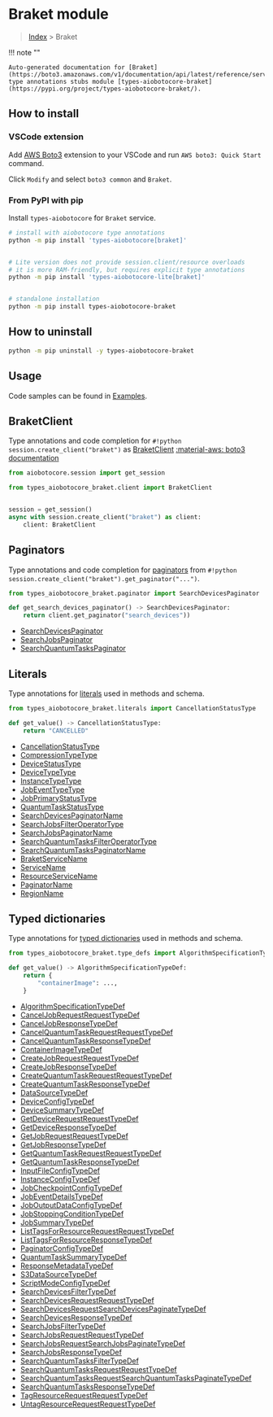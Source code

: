 # Braket module

> [Index](../README.md) > Braket


!!! note ""

    Auto-generated documentation for [Braket](https://boto3.amazonaws.com/v1/documentation/api/latest/reference/services/braket.html#Braket)
    type annotations stubs module [types-aiobotocore-braket](https://pypi.org/project/types-aiobotocore-braket/).

## How to install

### VSCode extension

Add [AWS Boto3](https://marketplace.visualstudio.com/items?itemName=Boto3typed.boto3-ide)
extension to your VSCode and run `AWS boto3: Quick Start` command.

Click `Modify` and select `boto3 common` and `Braket`.

### From PyPI with pip

Install `types-aiobotocore` for `Braket` service.

```bash
# install with aiobotocore type annotations
python -m pip install 'types-aiobotocore[braket]'


# Lite version does not provide session.client/resource overloads
# it is more RAM-friendly, but requires explicit type annotations
python -m pip install 'types-aiobotocore-lite[braket]'


# standalone installation
python -m pip install types-aiobotocore-braket
```



## How to uninstall

```bash
python -m pip uninstall -y types-aiobotocore-braket
```

## Usage

Code samples can be found in [Examples](./usage.md).

## BraketClient

Type annotations and code completion for  `#!python session.create_client("braket")` as [BraketClient](./client.md)
[:material-aws: boto3 documentation](https://boto3.amazonaws.com/v1/documentation/api/latest/reference/services/braket.html#Braket.Client)

```python title="Usage example"
from aiobotocore.session import get_session

from types_aiobotocore_braket.client import BraketClient


session = get_session()
async with session.create_client("braket") as client:
    client: BraketClient
```


## Paginators

Type annotations and code completion for
[paginators](./paginators.md)
from `#!python session.create_client("braket").get_paginator("...")`.

```python title="Usage example"
from types_aiobotocore_braket.paginator import SearchDevicesPaginator

def get_search_devices_paginator() -> SearchDevicesPaginator:
    return client.get_paginator("search_devices"))
```

- [SearchDevicesPaginator](./paginators.md#searchdevicespaginator)
- [SearchJobsPaginator](./paginators.md#searchjobspaginator)
- [SearchQuantumTasksPaginator](./paginators.md#searchquantumtaskspaginator)








## Literals

Type annotations for [literals](./literals.md) used in methods and schema.

```python title="Usage example"
from types_aiobotocore_braket.literals import CancellationStatusType

def get_value() -> CancellationStatusType:
    return "CANCELLED"
```

- [CancellationStatusType](./literals.md#cancellationstatustype)
- [CompressionTypeType](./literals.md#compressiontypetype)
- [DeviceStatusType](./literals.md#devicestatustype)
- [DeviceTypeType](./literals.md#devicetypetype)
- [InstanceTypeType](./literals.md#instancetypetype)
- [JobEventTypeType](./literals.md#jobeventtypetype)
- [JobPrimaryStatusType](./literals.md#jobprimarystatustype)
- [QuantumTaskStatusType](./literals.md#quantumtaskstatustype)
- [SearchDevicesPaginatorName](./literals.md#searchdevicespaginatorname)
- [SearchJobsFilterOperatorType](./literals.md#searchjobsfilteroperatortype)
- [SearchJobsPaginatorName](./literals.md#searchjobspaginatorname)
- [SearchQuantumTasksFilterOperatorType](./literals.md#searchquantumtasksfilteroperatortype)
- [SearchQuantumTasksPaginatorName](./literals.md#searchquantumtaskspaginatorname)
- [BraketServiceName](./literals.md#braketservicename)
- [ServiceName](./literals.md#servicename)
- [ResourceServiceName](./literals.md#resourceservicename)
- [PaginatorName](./literals.md#paginatorname)
- [RegionName](./literals.md#regionname)




## Typed dictionaries

Type annotations for [typed dictionaries](./type_defs.md) used in methods and schema.

```python title="Usage example"
from types_aiobotocore_braket.type_defs import AlgorithmSpecificationTypeDef

def get_value() -> AlgorithmSpecificationTypeDef:
    return {
        "containerImage": ...,
    }
```

- [AlgorithmSpecificationTypeDef](./type_defs.md#algorithmspecificationtypedef)
- [CancelJobRequestRequestTypeDef](./type_defs.md#canceljobrequestrequesttypedef)
- [CancelJobResponseTypeDef](./type_defs.md#canceljobresponsetypedef)
- [CancelQuantumTaskRequestRequestTypeDef](./type_defs.md#cancelquantumtaskrequestrequesttypedef)
- [CancelQuantumTaskResponseTypeDef](./type_defs.md#cancelquantumtaskresponsetypedef)
- [ContainerImageTypeDef](./type_defs.md#containerimagetypedef)
- [CreateJobRequestRequestTypeDef](./type_defs.md#createjobrequestrequesttypedef)
- [CreateJobResponseTypeDef](./type_defs.md#createjobresponsetypedef)
- [CreateQuantumTaskRequestRequestTypeDef](./type_defs.md#createquantumtaskrequestrequesttypedef)
- [CreateQuantumTaskResponseTypeDef](./type_defs.md#createquantumtaskresponsetypedef)
- [DataSourceTypeDef](./type_defs.md#datasourcetypedef)
- [DeviceConfigTypeDef](./type_defs.md#deviceconfigtypedef)
- [DeviceSummaryTypeDef](./type_defs.md#devicesummarytypedef)
- [GetDeviceRequestRequestTypeDef](./type_defs.md#getdevicerequestrequesttypedef)
- [GetDeviceResponseTypeDef](./type_defs.md#getdeviceresponsetypedef)
- [GetJobRequestRequestTypeDef](./type_defs.md#getjobrequestrequesttypedef)
- [GetJobResponseTypeDef](./type_defs.md#getjobresponsetypedef)
- [GetQuantumTaskRequestRequestTypeDef](./type_defs.md#getquantumtaskrequestrequesttypedef)
- [GetQuantumTaskResponseTypeDef](./type_defs.md#getquantumtaskresponsetypedef)
- [InputFileConfigTypeDef](./type_defs.md#inputfileconfigtypedef)
- [InstanceConfigTypeDef](./type_defs.md#instanceconfigtypedef)
- [JobCheckpointConfigTypeDef](./type_defs.md#jobcheckpointconfigtypedef)
- [JobEventDetailsTypeDef](./type_defs.md#jobeventdetailstypedef)
- [JobOutputDataConfigTypeDef](./type_defs.md#joboutputdataconfigtypedef)
- [JobStoppingConditionTypeDef](./type_defs.md#jobstoppingconditiontypedef)
- [JobSummaryTypeDef](./type_defs.md#jobsummarytypedef)
- [ListTagsForResourceRequestRequestTypeDef](./type_defs.md#listtagsforresourcerequestrequesttypedef)
- [ListTagsForResourceResponseTypeDef](./type_defs.md#listtagsforresourceresponsetypedef)
- [PaginatorConfigTypeDef](./type_defs.md#paginatorconfigtypedef)
- [QuantumTaskSummaryTypeDef](./type_defs.md#quantumtasksummarytypedef)
- [ResponseMetadataTypeDef](./type_defs.md#responsemetadatatypedef)
- [S3DataSourceTypeDef](./type_defs.md#s3datasourcetypedef)
- [ScriptModeConfigTypeDef](./type_defs.md#scriptmodeconfigtypedef)
- [SearchDevicesFilterTypeDef](./type_defs.md#searchdevicesfiltertypedef)
- [SearchDevicesRequestRequestTypeDef](./type_defs.md#searchdevicesrequestrequesttypedef)
- [SearchDevicesRequestSearchDevicesPaginateTypeDef](./type_defs.md#searchdevicesrequestsearchdevicespaginatetypedef)
- [SearchDevicesResponseTypeDef](./type_defs.md#searchdevicesresponsetypedef)
- [SearchJobsFilterTypeDef](./type_defs.md#searchjobsfiltertypedef)
- [SearchJobsRequestRequestTypeDef](./type_defs.md#searchjobsrequestrequesttypedef)
- [SearchJobsRequestSearchJobsPaginateTypeDef](./type_defs.md#searchjobsrequestsearchjobspaginatetypedef)
- [SearchJobsResponseTypeDef](./type_defs.md#searchjobsresponsetypedef)
- [SearchQuantumTasksFilterTypeDef](./type_defs.md#searchquantumtasksfiltertypedef)
- [SearchQuantumTasksRequestRequestTypeDef](./type_defs.md#searchquantumtasksrequestrequesttypedef)
- [SearchQuantumTasksRequestSearchQuantumTasksPaginateTypeDef](./type_defs.md#searchquantumtasksrequestsearchquantumtaskspaginatetypedef)
- [SearchQuantumTasksResponseTypeDef](./type_defs.md#searchquantumtasksresponsetypedef)
- [TagResourceRequestRequestTypeDef](./type_defs.md#tagresourcerequestrequesttypedef)
- [UntagResourceRequestRequestTypeDef](./type_defs.md#untagresourcerequestrequesttypedef)

